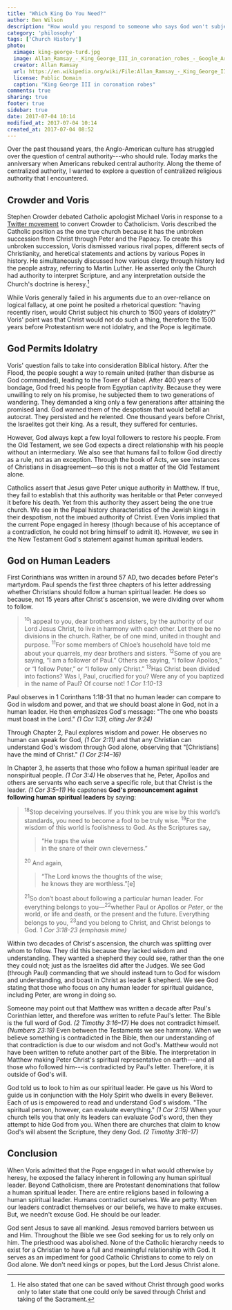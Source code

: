 ```yaml
---
title: "Which King Do You Need?"
author: Ben Wilson
description: "How would you respond to someone who says God won't subject his people to idolatry and darkness?"
category: 'philosophy'
tags: ['Church History']
photo:
  ximage: king-george-turd.jpg
  image: Allan_Ramsay_-_King_George_III_in_coronation_robes_-_Google_Art_Project.jpg
  creator: Allan Ramsay
  url: https://en.wikipedia.org/wiki/File:Allan_Ramsay_-_King_George_III_in_coronation_robes_-_Google_Art_Project.jpg
  license: Public Domain
  caption: "King George III in coronation robes"
comments: true
sharing: true
footer: true
sidebar: true
date: 2017-07-04 10:14
modified_at: 2017-07-04 10:14
created_at: 2017-07-04 08:52
---
```


Over the past thousand years, the Anglo-American culture has struggled over the question of central authority---who should rule. Today marks the anniversary when Americans rebuked central authority. Along the theme of centralized authority, I wanted to explore a question of centralized religious authority that I encountered.

<!-- more -->

## Crowder and Voris

Stephen Crowder debated Catholic apologist Michael Voris in response to a [Twitter movement](https://twitter.com/search?q=%23convertcrowder) to convert Crowder to Catholicism. Voris described the Catholic position as the one true church because it has the unbroken succession from Christ through Peter and the Papacy. To create this unbroken succession, Voris dismissed various rival popes, different sects of Christianity, and heretical statements and actions by various Popes in history. He simultaneously discussed how various clergy through history led the people astray, referring to Martin Luther. He asserted only the Church had authority to interpret Scripture, and any interpretation outside the Church's doctrine is heresy.[^contradiction]

While Voris generally failed in his arguments due to an over-reliance on logical fallacy, at one point he posited a rhetorical question: "having recently risen, would Christ subject his church to 1500 years of idolatry?" Voris' point was that Christ would not do such a thing, therefore the 1500 years before Protestantism were not idolatry, and the Pope is legitimate.

## God Permits Idolatry

Voris' question fails to take into consideration Biblical history. After the Flood, the people sought a way to remain united (rather than disburse as God commanded), leading to the Tower of Babel. After 400 years of bondage, God freed his people from Egyptian captivity. Because they were unwilling to rely on his promise, he subjected them to two generations of wandering. They demanded a king only a few generations after attaining the promised land. God warned them of the despotism that would befall an autocrat. They persisted and he relented. One thousand years before Christ, the Israelites got their king. As a result, they suffered for centuries.

However, God always kept a few loyal followers to restore his people. From the Old Testament, we see God expects a direct relationship with his people without an intermediary. We also see that humans fail to follow God directly as a rule, not as an exception. Through the book of Acts, we see instances of Christians in disagreement&mdash;so this is not a matter of the Old Testament alone.

Catholics assert that Jesus gave Peter unique authority in Matthew. If true, they fail to establish that this authority was heritable or that Peter conveyed it before his death. Yet from this authority they assert being the one true church. We see in the Papal history characteristics of the Jewish kings in their despotism, not the imbued authority of Christ. Even Voris implied that the current Pope engaged in heresy (though because of his acceptance of a contradiction, he could not bring himself to admit it). However, we see in the New Testament God's statement against human spiritual leaders.

## God on Human Leaders

First Corinthians was written in around 57 AD, two decades before Peter's martyrdom. Paul spends the first three chapters of his letter addressing whether Christians should follow a human spiritual leader. He does so because, not 15 years after Christ's ascension, we were dividing over whom to follow.

> <sup>10</sup>I appeal to you, dear brothers and sisters, by the authority of our Lord Jesus Christ, to live in harmony with each other. Let there be no divisions in the church. Rather, be of one mind, united in thought and purpose. <sup>11</sup>For some members of Chloe’s household have told me about your quarrels, my dear brothers and sisters. <sup>12</sup>Some of you are saying, “I am a follower of Paul.” Others are saying, “I follow Apollos,” or “I follow Peter,” or “I follow only Christ.” <sup>13</sup>Has Christ been divided into factions? Was I, Paul, crucified for you? Were any of you baptized in the name of Paul? Of course not!
> <cite>1 Cor 1:10-13</cite>

Paul observes in 1 Corinthans 1:18-31 that no human leader can compare to God in wisdom and power, and that we should boast alone in God, not in a human leader. He then emphasizes God's message: "The one who boasts must boast in the Lord."
<cite>(1 Cor 1:31, citing Jer 9:24)</cite>

Through Chapter 2, Paul explores wisdom and power. He observes no human can speak for God,
<cite data-toggle="tooltip" data-placement="top" title="...no one comprehends the thoughts of God except the Spirit of God.">(1 Cor 2:11)</cite>
and that any Christian can understand God's wisdom through God alone, observing that "[Christians] have the mind of Christ."
<cite>(1 Cor 2:14&ndash;16)</cite>

In Chapter 3, he asserts that those who follow a human spiritual leader are nonspiritual people.
<cite data-toggle="tooltip" data-placement="top" title="For whenever someone says, “I’m with Paul,” and another, “I’m with Apollos,” are you not unspiritual people?">(1 Cor 3:4)</cite>
He observes that he, Peter, Apollos and others are servants who each serve a specific role, but that Christ is the leader.
<cite data-toggle="tooltip" data-placement="top" title="[We] are servants through whom you believed, and each has the role the Lord has given...That foundation is Jesus Christ.">(1 Cor 3:5&ndash;11)</cite>
He capstones **God's pronouncement against following human spiritual leaders** by saying:

><sup>18</sup>Stop deceiving yourselves. If you think you are wise by this world’s standards, you need to become a fool to be truly wise. <sup>19</sup>For the wisdom of this world is foolishness to God. As the Scriptures say,
>
>> “He traps the wise<br>
>>    in the snare of their own cleverness.”
>
> <sup>20</sup> And again,
>
>> “The Lord knows the thoughts of the wise;<br>
>>    he knows they are worthless.”[e]
>
><sup>21</sup>So don’t boast about following a particular human leader. For everything belongs to you&mdash;<sup>22</sup>whether Paul or Apollos or _Peter_, or the world, or life and death, or the present and the future. Everything belongs to you, <sup>23</sup>and you belong to Christ, and Christ belongs to God.
> <cite>1 Cor 3:18-23 (emphasis mine)</cite>

Within two decades of Christ's ascension, the church was splitting over whom to follow. They did this because they lacked wisdom and understanding. They wanted a shepherd they could see, rather than the one they could not; just as the Israelites did after the Judges. We see God (through Paul) commanding that we should instead turn to God for wisdom and understanding, and boast in Christ as leader & shepherd. We see God stating that those who focus on any human leader for spiritual guidance, including Peter, are wrong in doing so.

Someone may point out that Matthew was written a decade after Paul's Corinthian letter, and therefore was written to refute Paul's letter. The Bible is the full word of God.
<cite data-toggle="tooltip" data-placement="top" title="All Scripture is breathed out by God and profitable for teaching, for reproof, for correction, and for training in righteousness, that the man of God may be complete, equipped for every good work.">(2 Timothy 3:16&ndash;17)</cite>
He does not contradict himself.
<cite data-toggle='tooltip' data-placement='top' title="God is not a man who lies, or a son of man who changes His mind. Does He speak and not act, or promise and not fulfill?">(Numbers 23:19)</cite>
Even between the Testaments we see harmony. When we believe something is contradicted in the Bible, then our understanding of that contradiction is due to our wisdom and not God's. Matthew would not have been written to refute another part of the Bible. The interpretation in Matthew making Peter Christ's spiritual representative on earth---and all those who followed him---is contradicted by Paul's letter. Therefore, it is outside of God's will.

God told us to look to him as our spiritual leader. He gave us his Word to guide us in conjunction with the Holy Spirit who dwells in every Believer. Each of us is empowered to read and understand God's wisdom. "The spiritual person, however, can evaluate everything."
<cite data-toggle="tooltip" data-placement="top" title="The spiritual person judges all things, but is himself to be judged by no one.">(1 Cor 2:15)</cite>
When your church tells you that only its leaders can evaluate God's word, then they attempt to hide God from you.
When there are churches that claim to know God's will absent the Scripture, they deny God.
<cite data-toggle="tooltip" data-placement="top" title="All Scripture is breathed out by God and profitable for teaching, for reproof, for correction, and for training in righteousness, that the man of God may be complete, equipped for every good work.">(2 Timothy 3:16&ndash;17)</cite>

## Conclusion

When Voris admitted that the Pope engaged in what would otherwise by heresy, he exposed the fallacy inherent in following any human spiritual leader. Beyond Catholicism, there are Protestant denominations that follow a human spiritual leader. There are entire religions based in following a human spiritual leader. Humans contradict ourselves. We are petty. When our leaders contradict themselves or our beliefs, we have to make excuses. But, we needn't excuse God. He should be our leader.

God sent Jesus to save all mankind. Jesus removed barriers between us and Him. Throughout the Bible we see God seeking for us to rely only on him. The priesthood was abolished. None of the Catholic hierarchy needs to exist for a Christian to have a full and meaningful relationship with God. It serves as an impediment for good Catholic Christians to come to rely on God alone. We don't need kings or popes, but the Lord Jesus Christ alone.

[^CRTV]: Louder With Crowder, [#191 CATHOLICISM vs. PROTESTANTISM! (Michael Voris Uncut)](http://merovx.io/2sC2taY), accessed 4 July 2017
[^contradiction]: He also stated that one can be saved without Christ through good works only to later state that one could only be saved through Christ and taking of the Sacrament.

<script type="text/javascript">
  $(function () {
    $('[data-toggle="tooltip"]').tooltip()
  })
</script>
